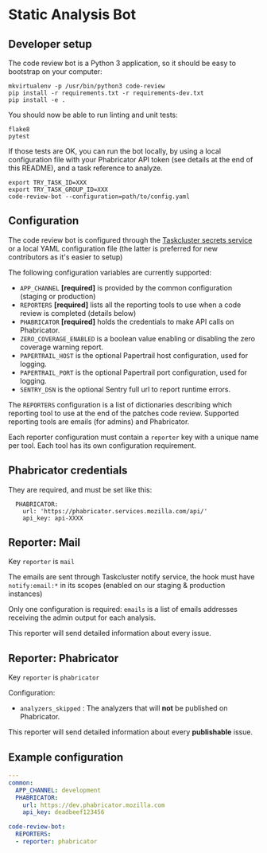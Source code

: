 Static Analysis Bot
===================

Developer setup
---------------

The code review bot is a Python 3 application, so it should be easy to bootstrap on your computer:

```
mkvirtualenv -p /usr/bin/python3 code-review
pip install -r requirements.txt -r requirements-dev.txt
pip install -e .
```

You should now be able to run linting and unit tests:

```
flake8
pytest
```

If those tests are OK, you can run the bot locally, by using a local configuration file with your Phabricator API token (see details at the end of this README), and a task reference to analyze.

```
export TRY_TASK_ID=XXX
export TRY_TASK_GROUP_ID=XXX
code-review-bot --configuration=path/to/config.yaml
```

Configuration
-------------

The code review bot is configured through the [Taskcluster secrets service](https://firefox-ci-tc.services.mozilla.com/secrets) or a local YAML configuration file (the latter is preferred for new contributors as it's easier to setup)

The following configuration variables are currently supported:

* `APP_CHANNEL` **[required]** is provided by the common configuration (staging or production)
* `REPORTERS` **[required]** lists all the reporting tools to use when a code review is completed (details below)
* `PHABRICATOR` **[required]** holds the credentials to make API calls on Phabricator.
* `ZERO_COVERAGE_ENABLED` is a boolean value enabling or disabling the zero coverage warning report.
* `PAPERTRAIL_HOST` is the optional Papertrail host configuration, used for logging.
* `PAPERTRAIL_PORT` is the optional Papertrail port configuration, used for logging.
* `SENTRY_DSN` is the optional Sentry full url to report runtime errors.

The `REPORTERS` configuration is a list of dictionaries describing which reporting tool to use at the end of the patches code review.
Supported reporting tools are emails (for admins) and Phabricator.

Each reporter configuration must contain a `reporter` key with a unique name per tool. Each tool has its own configuration requirement.

Phabricator credentials
-----------------------

They are required, and must be set like this:

```
  PHABRICATOR:
    url: 'https://phabricator.services.mozilla.com/api/'
    api_key: api-XXXX
```

Reporter: Mail
--------------

Key `reporter` is `mail`

The emails are sent through Taskcluster notify service, the hook must have `notify:email:*` in its scopes (enabled on our staging & production instances)

Only one configuration is required: `emails` is a list of emails addresses receiving the admin output for each analysis.

This reporter will send detailed information about every issue.

Reporter: Phabricator
---------------------

Key `reporter` is `phabricator`

Configuration:

 * `analyzers_skipped` : The analyzers that will **not** be published on Phabricator.

This reporter will send detailed information about every **publishable** issue.

Example configuration
---------------------

```yaml
---
common:
  APP_CHANNEL: development
  PHABRICATOR:
    url: https://dev.phabricator.mozilla.com
    api_key: deadbeef123456

code-review-bot:
  REPORTERS:
  - reporter: phabricator
```
